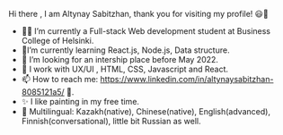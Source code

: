  Hi there , I am Altynay Sabitzhan, thank you for visiting my profile! 😃👋


- 👩‍🎓 I’m currently a Full-stack Web development student at Business College of Helsinki.
- 🌱I’m currently learning React.js, Node.js, Data structure.
- 👯 I’m looking for an intership place before May 2022.
- 💬 I work with UX/UI , HTML, CSS, Javascript and React. 
- 📫 How to reach me: https://www.linkedin.com/in/altynaysabitzhan-8085121a5/ 🙂.
- ✨ I like painting in my free time.
- 💬 Multilingual: Kazakh(native),  Chinese(native),  English(advanced),  Finnish(conversational),  little bit Russian as well.



